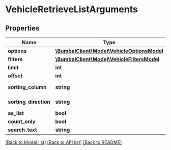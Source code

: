 # VehicleRetrieveListArguments

## Properties
Name | Type | Description | Notes
------------ | ------------- | ------------- | -------------
**options** | [**\BumbalClient\Model\VehicleOptionsModel**](VehicleOptionsModel.md) |  | [optional] 
**filters** | [**\BumbalClient\Model\VehicleFiltersModel**](VehicleFiltersModel.md) |  | [optional] 
**limit** | **int** |  | [optional] 
**offset** | **int** |  | [optional] 
**sorting_column** | **string** | Sorting Column | [optional] 
**sorting_direction** | **string** | Sorting Direction | [optional] 
**as_list** | **bool** |  | [optional] 
**count_only** | **bool** |  | [optional] 
**search_text** | **string** |  | [optional] 

[[Back to Model list]](../README.md#documentation-for-models) [[Back to API list]](../README.md#documentation-for-api-endpoints) [[Back to README]](../README.md)


